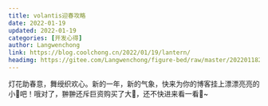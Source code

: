 ```yaml
--- 
title: volantis迎春攻略
date: 2022-01-19
updated: 2022-01-19
categories: [开发心得]
author: Langwenchong
link: https://blog.coolchong.cn/2022/01/19/lantern/
headimg: https://gitee.com/Langwenchong/figure-bed/raw/master/20220118205901.png
---
```


灯花助春意，舞绶织欢心。新的一年，新的气象，快来为你的博客挂上漂漂亮亮的小🏮吧！哦对了，翀翀还斥巨资购买了大🎉，还不快进来看一看🥰~

<!-- more -->
